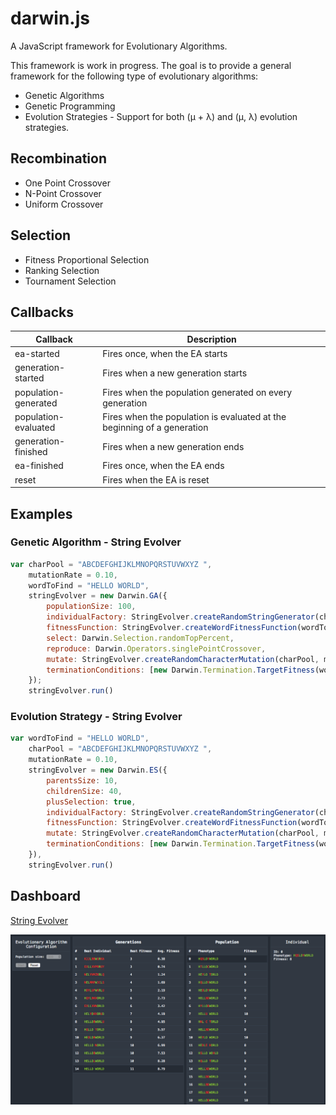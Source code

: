 darwin.js
=========

A JavaScript framework for Evolutionary Algorithms.

This framework is work in progress. The goal is to provide a general framework for the following type of
evolutionary algorithms:

- Genetic Algorithms
- Genetic Programming
- Evolution Strategies - Support for both (μ + λ) and (μ, λ) evolution strategies.

## Recombination

- One Point Crossover
- N-Point Crossover
- Uniform Crossover

## Selection

- Fitness Proportional Selection
- Ranking Selection
- Tournament Selection

## Callbacks

| Callback                   | Description
| -------------------------- | -----------
| ea-started                 | Fires once, when the EA starts
| generation-started         | Fires when a new generation starts
| population-generated       | Fires when the population generated on every generation
| population-evaluated       | Fires when the population is evaluated at the beginning of a generation
| generation-finished        | Fires when a new generation ends
| ea-finished                | Fires once, when the EA ends
| reset                      | Fires when the EA is reset

## Examples

### Genetic Algorithm - String Evolver

```javascript
var charPool = "ABCDEFGHIJKLMNOPQRSTUVWXYZ ",
    mutationRate = 0.10,
    wordToFind = "HELLO WORLD",
    stringEvolver = new Darwin.GA({
        populationSize: 100,
        individualFactory: StringEvolver.createRandomStringGenerator(charPool, wordToFind.length),
        fitnessFunction: StringEvolver.createWordFitnessFunction(wordToFind),
        select: Darwin.Selection.randomTopPercent,
        reproduce: Darwin.Operators.singlePointCrossover,
        mutate: StringEvolver.createRandomCharacterMutation(charPool, mutationRate),
        terminationConditions: [new Darwin.Termination.TargetFitness(wordToFind.length)]
    });
    stringEvolver.run()
```

### Evolution Strategy - String Evolver

```javascript
var wordToFind = "HELLO WORLD",
    charPool = "ABCDEFGHIJKLMNOPQRSTUVWXYZ ",
    mutationRate = 0.10,
    stringEvolver = new Darwin.ES({
        parentsSize: 10,
        childrenSize: 40,
        plusSelection: true,
        individualFactory: StringEvolver.createRandomStringGenerator(charPool, wordToFind.length),
        fitnessFunction: StringEvolver.createWordFitnessFunction(wordToFind),
        mutate: StringEvolver.createRandomCharacterMutation(charPool, mutationRate),
        terminationConditions: [new Darwin.Termination.TargetFitness(wordToFind.length)]
    }),
    stringEvolver.run()
```

## Dashboard

[String Evolver](https://rawgit.com/davidrobles/darwin.js/master/examples/string-evolver/index.html)

![Monte Carlo PI Demo](examples/string-evolver/string-evolver.png "Monte Carlo PI Demo")
